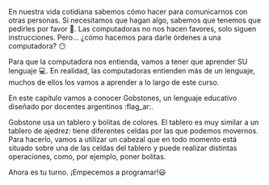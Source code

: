 En nuestra vida cotidiana sabemos cómo hacer para comunicarnos con otras personas. Si necesitamos que hagan algo, sabemos que tenemos que pedirles por favor :pray:. Las computadoras no nos hacen favores, solo siguen instrucciones. Pero... ¿cómo hacemos para darle órdenes a una computadora? :no_mouth:

Para que la computadora nos entienda, vamos a tener que aprender SU lenguaje :computer:. En realidad, las computadoras entienden más de un lenguaje, muchos de ellos los vamos a aprender a lo largo de este curso.

En este capítulo vamos a conocer Gobstones, un lenguaje educativo diseñado por docentes argentinos :flag_ar:.

Gobstone usa un tablero y bolitas de colores. El tablero es muy similar a un tablero de ajedrez: tiene diferentes celdas por las que podemos movernos.
Para hacerlo, vamos a utilizar un cabezal que en todo momento está situado sobre una de las celdas del tablero y puede realizar distintas operaciones, como, por ejemplo, poner bolitas.

Ahora es tu turno. ¡Empecemos a programar!:smiley: